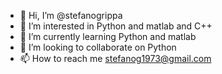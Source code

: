 - 👋 Hi, I’m @stefanogrippa
- 👀 I’m interested in Python and matlab and C++
- 🌱 I’m currently learning Python and matlab
- 💞️ I’m looking to collaborate on Python
- 📫 How to reach me stefanog1973@gmail.com

<!---
stefanogrippa/stefanogrippa is a ✨ special ✨ repository because its `README.md` (this file) appears on your GitHub profile.
You can click the Preview link to take a look at your changes.
--->
